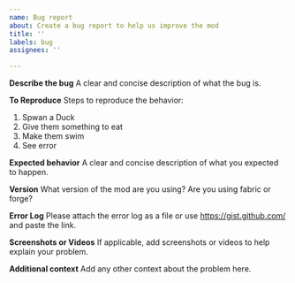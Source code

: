 ```yaml
---
name: Bug report
about: Create a bug report to help us improve the mod
title: ''
labels: bug
assignees: ''

---
```


**Describe the bug**
A clear and concise description of what the bug is.

**To Reproduce**
Steps to reproduce the behavior:
1. Spwan a Duck
2. Give them something to eat
3. Make them swim
4. See error

**Expected behavior**
A clear and concise description of what you expected to happen.

**Version**
What version of the mod are you using? Are you using fabric or forge?

**Error Log**
Please attach the error log as a file or use https://gist.github.com/ and paste the link.

**Screenshots or Videos**
If applicable, add screenshots or videos to help explain your problem.

**Additional context**
Add any other context about the problem here.
